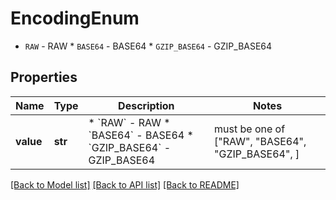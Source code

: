 # EncodingEnum

* `RAW` - RAW * `BASE64` - BASE64 * `GZIP_BASE64` - GZIP_BASE64

## Properties
Name | Type | Description | Notes
------------ | ------------- | ------------- | -------------
**value** | **str** | * &#x60;RAW&#x60; - RAW * &#x60;BASE64&#x60; - BASE64 * &#x60;GZIP_BASE64&#x60; - GZIP_BASE64 |  must be one of ["RAW", "BASE64", "GZIP_BASE64", ]

[[Back to Model list]](../README.md#documentation-for-models) [[Back to API list]](../README.md#documentation-for-api-endpoints) [[Back to README]](../README.md)


